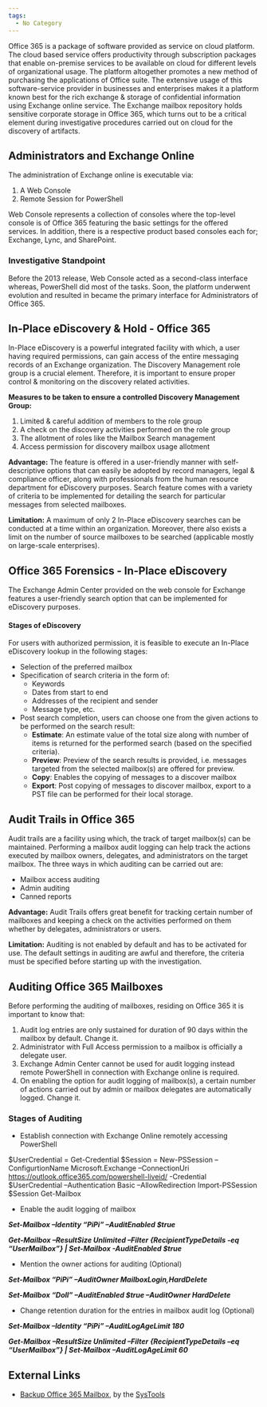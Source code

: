 ```yaml
---
tags:
  - No Category
---
```

Office 365 is a package of software provided as service on cloud
platform. The cloud based service offers productivity through
subscription packages that enable on-premise services to be available on
cloud for different levels of organizational usage. The platform
altogether promotes a new method of purchasing the applications of
Office suite. The extensive usage of this software-service provider in
businesses and enterprises makes it a platform known best for the rich
exchange & storage of confidential information using Exchange online
service. The Exchange mailbox repository holds sensitive corporate
storage in Office 365, which turns out to be a critical element during
investigative procedures carried out on cloud for the discovery of
artifacts.

## Administrators and Exchange Online

The administration of Exchange online is executable via:

1.  A Web Console
2.  Remote Session for PowerShell

Web Console represents a collection of consoles where the top-level
console is of Office 365 featuring the basic settings for the offered
services. In addition, there is a respective product based consoles each
for; Exchange, Lync, and SharePoint.

### Investigative Standpoint

Before the 2013 release, Web Console acted as a second-class interface
whereas, PowerShell did most of the tasks. Soon, the platform underwent
evolution and resulted in became the primary interface for
Administrators of Office 365.

## In-Place eDiscovery & Hold - Office 365

In-Place eDiscovery is a powerful integrated facility with which, a user
having required permissions, can gain access of the entire messaging
records of an Exchange organization. The Discovery Management role group
is a crucial element. Therefore, it is important to ensure proper
control & monitoring on the discovery related activities.

**Measures to be taken to ensure a controlled Discovery Management
Group:**

1.  Limited & careful addition of members to the role group
2.  A check on the discovery activities performed on the role group
3.  The allotment of roles like the Mailbox Search management
4.  Access permission for discovery mailbox usage allotment

**Advantage:** The feature is offered in a user-friendly manner with
self-descriptive options that can easily be adopted by record managers,
legal & compliance officer, along with professionals from the human
resource department for eDiscovery purposes. Search feature comes with a
variety of criteria to be implemented for detailing the search for
particular messages from selected mailboxes.

**Limitation:** A maximum of only 2 In-Place eDiscovery searches can be
conducted at a time within an organization. Moreover, there also exists
a limit on the number of source mailboxes to be searched (applicable
mostly on large-scale enterprises).

## Office 365 Forensics - In-Place eDiscovery

The Exchange Admin Center provided on the web console for Exchange
features a user-friendly search option that can be implemented for
eDiscovery purposes.

#### Stages of eDiscovery

For users with authorized permission, it is feasible to execute an
In-Place eDiscovery lookup in the following stages:

- Selection of the preferred mailbox
- Specification of search criteria in the form of:
  - Keywords
  - Dates from start to end
  - Addresses of the recipient and sender
  - Message type, etc.
- Post search completion, users can choose one from the given actions to
  be performed on the search result:
  - **Estimate**: An estimate value of the total size along with number
    of items is returned for the performed search (based on the
    specified criteria).
  - **Preview**: Preview of the search results is provided, i.e.
    messages targeted from the selected mailbox(s) are offered for
    preview.
  - **Copy**: Enables the copying of messages to a discover mailbox
  - **Export**: Post copying of messages to discover mailbox, export to
    a PST file can be performed for their local storage.

## Audit Trails in Office 365

Audit trails are a facility using which, the track of target mailbox(s)
can be maintained. Performing a mailbox audit logging can help track the
actions executed by mailbox owners, delegates, and administrators on the
target mailbox. The three ways in which auditing can be carried out are:

- Mailbox access auditing
- Admin auditing
- Canned reports

**Advantage:** Audit Trails offers great benefit for tracking certain
number of mailboxes and keeping a check on the activities performed on
them whether by delegates, administrators or users.

**Limitation:** Auditing is not enabled by default and has to be
activated for use. The default settings in auditing are awful and
therefore, the criteria must be specified before starting up with the
investigation.

## Auditing Office 365 Mailboxes

Before performing the auditing of mailboxes, residing on Office 365 it
is important to know that:

1.  Audit log entries are only sustained for duration of 90 days within
    the mailbox by default. Change it.
2.  Administrator with Full Access permission to a mailbox is officially
    a delegate user.
3.  Exchange Admin Center cannot be used for audit logging instead
    remote PowerShell in connection with Exchange online is required.
4.  On enabling the option for audit logging of mailbox(s), a certain
    number of actions carried out by admin or mailbox delegates are
    automatically logged. Change it.

### Stages of Auditing

- Establish connection with Exchange Online remotely accessing
  PowerShell

\$UserCredential = Get-Credential \$Session = New-PSSession
–ConfigurtionName Microsoft.Exchange –ConnectionUri
<https://outlook.office365.com/powershell-liveid/> -Credential
\$UserCredential –Authentication Basic –AllowRedirection
Import-PSSession \$Session Get-Mailbox

- Enable the audit logging of mailbox

***Set-Mailbox –Identity “PiPi” –AuditEnabled \$true***

***Get-Mailbox –ResultSize Unlimited –Filter {RecipientTypeDetails -eq
“UserMailbox”} \| Set-Mailbox -AuditEnabled \$true***

- Mention the owner actions for auditing (Optional)

***Set-Mailbox “PiPi” –AuditOwner MailboxLogin,HardDelete***

***Set-Mailbox “Doll” –AuditEnabled \$true –AuditOwner HardDelete***

- Change retention duration for the entries in mailbox audit log
  (Optional)

***Set-Mailbox –Identity “PiPi” –AuditLogAgeLimit 180***

***Get-Mailbox –ResultSize Unlimited –Filter {RecipientTypeDetails –eq
“UserMailbox”} \| Set-Mailbox –AuditLogAgeLimit 60***

## External Links

- [Backup Office 365
  Mailbox](https://www.systoolsgroup.com/office365-backup/), by the
  [SysTools](systools.md)